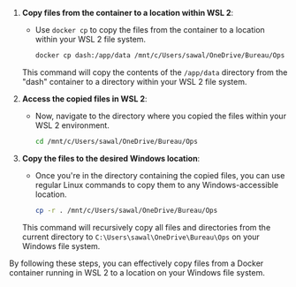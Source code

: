 

1. **Copy files from the container to a location within WSL 2**:
   - Use `docker cp` to copy the files from the container to a location within your WSL 2 file system.

     ```bash
     docker cp dash:/app/data /mnt/c/Users/sawal/OneDrive/Bureau/Ops
     ```

   This command will copy the contents of the `/app/data` directory from the "dash" container to a directory within your WSL 2 file system.

2. **Access the copied files in WSL 2**:
   - Now, navigate to the directory where you copied the files within your WSL 2 environment.

     ```bash
     cd /mnt/c/Users/sawal/OneDrive/Bureau/Ops
     ```

3. **Copy the files to the desired Windows location**:
   - Once you're in the directory containing the copied files, you can use regular Linux commands to copy them to any Windows-accessible location.

     ```bash
     cp -r . /mnt/c/Users/sawal/OneDrive/Bureau/Ops
     ```

   This command will recursively copy all files and directories from the current directory to `C:\Users\sawal\OneDrive\Bureau\Ops` on your Windows file system.

By following these steps, you can effectively copy files from a Docker container running in WSL 2 to a location on your Windows file system.